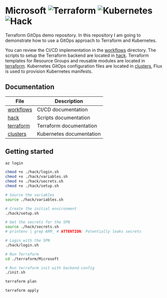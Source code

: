 # Microsoft ![Terraform](https://github.com/MarkWarnekeMe/Microsoft/workflows/Terraform/badge.svg?branch=main) ![Kubernetes](https://github.com/MarkWarnekeMe/Microsoft/workflows/Kubernetes/badge.svg?branch=main) ![Hack](https://github.com/MarkWarnekeMe/Microsoft/workflows/Hack/badge.svg?branch=main)

Terraform GitOps demo repository.
In this repository I am going to demonstrate how to use a GitOps approach to Terraform and Kubernetes.

You can review the CI/CD implementation in the [workflows](./workflows/) directory.
The scripts to setup the Terraform backend are located in [hack](../hack/).
Terraform templates for Resource Groups and reusable modules are located in [terraform](../terraform/).
Kubernetes GitOps configuration files are located in [clusters](../clusters/), Flux is used to provision Kubernetes manifests.

## Documentation

| File                       | Description              |
| -------------------------- | ------------------------ |
| [workflows](./workflows/)  | CI/CD documentation      |
| [hack](../hack/)           | Scripts documentation    |
| [terraform](../terraform/) | Terraform documentation  |
| [clusters](../clusters/)   | Kubernetes documentation |


## Getting started

```bash
az login

chmod +x ./hack/login.sh
chmod +x ./hack/variables.sh
chmod +x ./hack/secrets.sh
chmod +x ./hack/setup.sh

# Source the variables
source ./hack/variables.sh

# Create the initial environment
./hack/setup.sh

# Get the secrets for the SPN
source ./hack/secrets.sh
# printenv | grep ARM_ # ATTENTION: Potentially leaks secrets

# Login with the SPN
./hack/login.sh

# Run Terraform
cd ./terraform/Microsoft

# Run terraform init with backend-config
./init.sh

terraform plan

terraform apply
```
